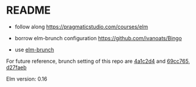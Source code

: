 README
===

+ follow along https://pragmaticstudio.com/courses/elm

+ borrow elm-brunch configuration https://github.com/ivanoats/Bingo

+ use [elm-brunch](https://github.com/madsflensted/elm-brunch)

For future reference, brunch setting of this repo are [4a1c2d4](https://github.com/kangkyu/Bingo-016/commit/4a1c2d4bb229a5f593271523d6136f2ab2c5ecf1) and [69cc765](https://github.com/kangkyu/Bingo-016/commit/69cc765bfb4c32bbc3673390ce8c52e270274e8e), [d27faeb](https://github.com/kangkyu/Bingo-016/commit/d27faeb506d6f44cc86b9cc05f031601b7fe9406)

Elm version: 0.16
